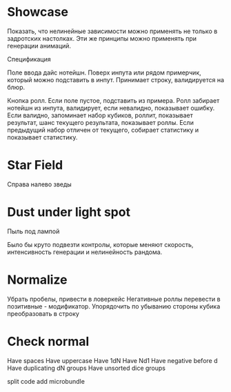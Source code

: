 # Showcase

Показать, что нелинейные зависимости можно применять не только в задротских настолках. Эти же принципы можно применять при генерации анимаций.

Спецификация

Поле ввода дайс нотейшн. 
Поверх инпута или рядом примерчик, который можно подставить в инпут.
Принимает строку, валидируется на блюр.

Кнопка ролл. Если поле пустое, подставить из примера.
Ролл забирает нотейшн из инпута, валидирует, если невалидно, показывает ошибку.
Если валидно, запоминает набор кубиков, роллит, показывает результат, шанс текущего результата, показывает роллы. 
Если предыдущий набор отличен от текущего, собирает статистику и показывает статистику.

# Star Field

Справа налево зведы

# Dust under light spot

Пыль под лампой

Было бы круто подвезти контролы, которые меняют скорость, интенсивность генерации и нелинейность рандома.

# Normalize

Убрать пробелы, привести в ловеркейс
Негативные роллы перевести в позитивные - модификатор.
Упорядочить по убыванию стороны кубика
преобразовать в строку

# Check normal

Have spaces
Have uppercase
Have 1dN
Have Nd1
Have negative before d
Have duplicating dN groups
Have unsorted dice groups

split code
add microbundle
